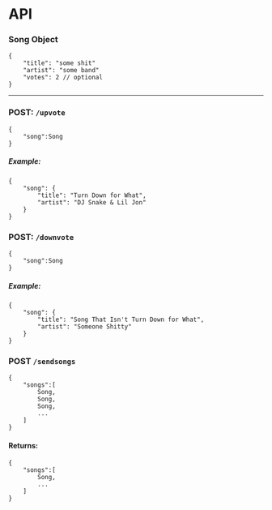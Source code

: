 
# API

### Song Object

```
{
	"title": "some shit"
	"artist": "some band"
	"votes": 2 // optional
}
```
***

### POST: `/upvote`
```
{
	"song":Song
}
```

##### Example:
```
{
	"song": {
		"title": "Turn Down for What",
		"artist": "DJ Snake & Lil Jon"
	}
}
```


### POST: `/downvote`
```
{
	"song":Song
}
```

##### Example:
```
{
	"song": {
		"title": "Song That Isn't Turn Down for What",
		"artist": "Someone Shitty"
	}
}
```


### POST `/sendsongs`
```
{
	"songs":[
		Song,
		Song,
		Song,
		...
	]
}
```

#### Returns: 
```
{
	"songs":[
		Song,
		...
	]
}
```
